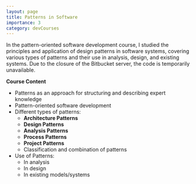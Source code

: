 ```yaml
---
layout: page
title: Patterns in Software
importance: 3
category: devCourses
---
```


In the pattern-oriented software development course, I studied the principles and application of design patterns in software systems, covering various types of patterns and their use in analysis, design, and existing systems. Due to the closure of the Bitbucket server, the code is temporarily unavailable.

**Course Content**  
- Patterns as an approach for structuring and describing expert knowledge
- Pattern-oriented software development
- Different types of patterns:
  - **Architecture Patterns**
  - **Design Patterns**
  - **Analysis Patterns**
  - **Process Patterns**
  - **Project Patterns**
  - Classification and combination of patterns
- Use of Patterns:
  - In analysis
  - In design
  - In existing models/systems

